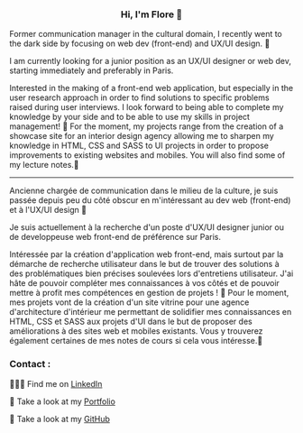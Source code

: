 <center>

### Hi, I'm Flore 👋

</center>

Former communication manager in the cultural domain, I recently went to the dark side by focusing on web dev (front-end) and UX/UI design. 🌱

I am currently looking for a junior position as an UX/UI designer or web dev, starting immediately and preferably in Paris.

Interested in the making of a front-end web application, but especially in the user research approach in order to find solutions to specific problems raised during user interviews. I look forward to being able to complete my knowledge by your side and to be able to use my skills in project management! 📖
For the moment, my projects range from the creation of a showcase site for an interior design agency allowing me to sharpen my knowledge in HTML, CSS and SASS to UI projects in order to propose improvements to existing websites and mobiles. You will also find some of my lecture notes.:green_book:

- - - - - - -

Ancienne chargée de communication dans le milieu de la culture, je suis passée depuis peu du côté obscur en m'intéressant au dev web (front-end) et à l'UX/UI design 🌱

Je suis actuellement à la recherche d'un poste d'UX/UI designer junior ou de developpeuse web front-end de préférence sur Paris.

Intéressée par la création d'application web front-end, mais surtout par la démarche de recherche utilisateur dans le but de trouver des solutions à des problématiques bien précises soulevées lors d'entretiens utilisateur. J'ai hâte de pouvoir compléter mes connaissances à vos côtés et de pouvoir mettre à profit mes compétences en gestion de projets ! 📖
Pour le moment, mes projets vont de la création d'un site vitrine pour une agence d'architecture d'intérieur me permettant de solidifier mes connaissances en HTML, CSS et SASS aux projets d'UI dans le but de proposer des améliorations à des sites web et mobiles existants. Vous y trouverez également certaines de mes notes de cours si cela vous intéresse.:green_book:


### Contact :


👩🏼‍💻 Find me on [LinkedIn](https://frama.link/lienversmonlinkedin)

:file_folder: Take a look at my [Portfolio](https://flower-dev.github.io)

:file_folder: Take a look at my [GitHub](https://github.com/Flower-dev)
<!--
**Flower-dev/Flower-dev** is a ✨ _special_ ✨ repository because its `README.md` (this file) appears on your GitHub profile.

Here are some ideas to get you started:

- 🔭 I’m currently working on ...
- 🌱 I’m currently learning ...
- 👯 I’m looking to collaborate on ...
- 🤔 I’m looking for help with ...
- 💬 Ask me about ...
- 📫 How to reach me: ...
- 😄 Pronouns: ...
- ⚡ Fun fact: ...
-->
